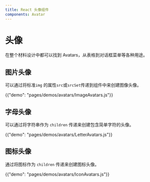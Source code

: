 ```yaml
---
title: React 头像组件
components: Avatar
---
```

# 头像

<p class="description">在整个材料设计中都可以找到 Avatars，从表格到对话框菜单等各种用途。</p>

## 图片头像

可以通过将标准` img ` 的属性` src `或` srcSet `传递到组件中来创建图像头像。

{{"demo": "pages/demos/avatars/ImageAvatars.js"}}

## 字母头像

可以通过将字符串作为 `children` 传递来创建包含简单字符的头像。

{{"demo": "pages/demos/avatars/LetterAvatars.js"}}

## 图标头像

通过将图标作为 `children` 传递来创建图标头像。

{{"demo": "pages/demos/avatars/IconAvatars.js"}}